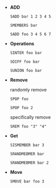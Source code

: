 - **ADD**

    `SADD bar 1 2 3 4 5`

    `SMEMBERS bar`

    `SADD foo 3 4 5 6 7`

- **Operations**

    `SINTER foo bar`

    `SDIFF foo bar`

    `SUNION foo bar`

- **Remove**

    randomly remove

    `SPOP foo`

    `SPOP foo 2`

    specifically remove

    `SREM foo "3" "4"`

- **Get**

    `SISMEMBER bar 3`

    `SRANDMEBMER bar`

    `SRANDMEBMER bar 2`

- **Move**

    `SMOVE bar foo 3`

